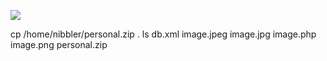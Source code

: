 ![](Maszyny/Linux/Nibbles/Pasted%20image%2020210818191537.png)

cp /home/nibbler/personal.zip .
ls
db.xml
image.jpeg
image.jpg
image.php
image.png
personal.zip
